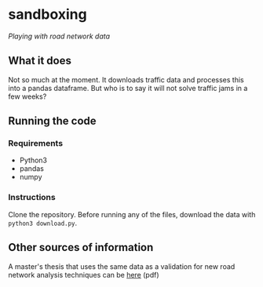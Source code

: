 # sandboxing

*Playing with road network data*

## What it does

Not so much at the moment. It downloads traffic data and processes this into a pandas dataframe.
But who is to say it will not solve traffic jams in a few weeks?

## Running the code

### Requirements
 * Python3
 * pandas
 * numpy

### Instructions

Clone the repository. Before running any of the files, download the data with `python3 download.py`.

## Other sources of information

A master's thesis that uses the same data as a validation for new road network analysis techniques can be [here](https://dspace.library.uu.nl/bitstream/handle/1874/334224/Thesis%20-%20Johan%20Meppelink%20-%202016-05-17.pdf?sequence=2) (pdf)
